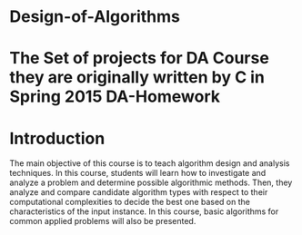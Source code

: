 # Design-of-Algorithms
The Set of projects for DA Course they are originally written by C in Spring 2015
DA-Homework
============
# Introduction
The main objective of this course is to teach algorithm design and analysis techniques. In this course,
students will learn how to investigate and analyze a problem and determine possible algorithmic
methods. Then, they analyze and compare candidate algorithm types with respect to their
computational complexities to decide the best one based on the characteristics of the input instance. In
this course, basic algorithms for common applied problems will also be presented.
